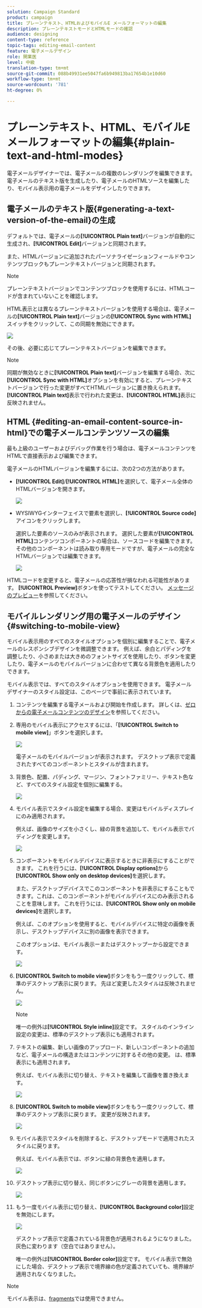 ```yaml
---
solution: Campaign Standard
product: campaign
title: プレーンテキスト、HTMLおよびモバイルE メールフォーマットの編集
description: プレーンテキストモードとHTMLモードの確認
audience: designing
content-type: reference
topic-tags: editing-email-content
feature: 電子メールデザイン
role: 開業医
level: 中級
translation-type: tm+mt
source-git-commit: 088b49931ee5047fa6b949813ba17654b1e10d60
workflow-type: tm+mt
source-wordcount: '781'
ht-degree: 0%

---
```



# プレーンテキスト、HTML、モバイルE メールフォーマットの編集{#plain-text-and-html-modes}

電子メールデザイナーでは、電子メールの複数のレンダリングを編集できます。 電子メールのテキスト版を生成したり、電子メールのHTMLソースを編集したり、モバイル表示用の電子メールをデザインしたりできます。

## 電子メールのテキスト版{#generating-a-text-version-of-the-email}の生成

デフォルトでは、電子メールの&#x200B;**[!UICONTROL Plain text]**&#x200B;バージョンが自動的に生成され、**[!UICONTROL Edit]**&#x200B;バージョンと同期されます。

また、HTMLバージョンに追加されたパーソナライゼーションフィールドやコンテンツブロックもプレーンテキストバージョンと同期されます。

>[!NOTE]
>
>プレーンテキストバージョンでコンテンツブロックを使用するには、HTMLコードが含まれていないことを確認します。

HTML表示とは異なるプレーンテキストバージョンを使用する場合は、電子メールの&#x200B;**[!UICONTROL Plain text]**&#x200B;バージョンの&#x200B;**[!UICONTROL Sync with HTML]**&#x200B;スイッチをクリックして、この同期を無効にできます。

![](assets/email_designer_textversion.png)

その後、必要に応じてプレーンテキストバージョンを編集できます。

>[!NOTE]
>
>同期が無効なときに&#x200B;**[!UICONTROL Plain text]**&#x200B;バージョンを編集する場合、次に&#x200B;**[!UICONTROL Sync with HTML]**&#x200B;オプションを有効にすると、プレーンテキストバージョンで行った変更がすべてHTMLバージョンに置き換えられます。 **[!UICONTROL Plain text]**&#x200B;表示で行われた変更は、**[!UICONTROL HTML]**&#x200B;表示に反映されません。

## HTML {#editing-an-email-content-source-in-html}での電子メールコンテンツソースの編集

最も上級のユーザーおよびデバッグ作業を行う場合は、電子メールコンテンツをHTMLで直接表示および編集できます。

電子メールのHTMLバージョンを編集するには、次の2つの方法があります。

* **[!UICONTROL Edit]**/**[!UICONTROL HTML]**&#x200B;を選択して、電子メール全体のHTMLバージョンを開きます。

   ![](assets/email_designer_html1.png)

* WYSIWYGインターフェイスで要素を選択し、**[!UICONTROL Source code]**&#x200B;アイコンをクリックします。

   選択した要素のソースのみが表示されます。 選択した要素が&#x200B;**[!UICONTROL HTML]**&#x200B;コンテンツコンポーネントの場合は、ソースコードを編集できます。 その他のコンポーネントは読み取り専用モードですが、電子メールの完全なHTMLバージョンでは編集できます。

   ![](assets/email_designer_html2.png)

HTMLコードを変更すると、電子メールの応答性が損なわれる可能性があります。 **[!UICONTROL Preview]**&#x200B;ボタンを使ってテストしてください。 [メッセージのプレビュー](../../sending/using/previewing-messages.md)を参照してください。

## モバイルレンダリング用の電子メールのデザイン{#switching-to-mobile-view}

モバイル表示用のすべてのスタイルオプションを個別に編集することで、電子メールのレスポンシブデザインを微調整できます。 例えば、余白とパディングを調整したり、小さめまたは大きめのフォントサイズを使用したり、ボタンを変更したり、電子メールのモバイルバージョンに合わせて異なる背景色を適用したりできます。

モバイル表示では、すべてのスタイルオプションを使用できます。 電子メールデザイナーのスタイル設定は、このページで事前に表示されています。

1. コンテンツを編集する電子メールおよび開始を作成します。 詳しくは、[ゼロからの電子メールコンテンツのデザイン](../../designing/using/designing-from-scratch.md#designing-an-email-content-from-scratch)を参照してください。
1. 専用のモバイル表示にアクセスするには、「**[!UICONTROL Switch to mobile view]**」ボタンを選択します。

   ![](assets/email_designer_mobile_view_switch.png)

   電子メールのモバイルバージョンが表示されます。 デスクトップ表示で定義されたすべてのコンポーネントとスタイルが含まれます。

1. 背景色、配置、パディング、マージン、フォントファミリー、テキスト色など、すべてのスタイル設定を個別に編集する。

   ![](assets/email_designer_mobile_view.png)

1. モバイル表示でスタイル設定を編集する場合、変更はモバイルディスプレイにのみ適用されます。

   例えば、画像のサイズを小さくし、緑の背景を追加して、モバイル表示でパディングを変更します。

   ![](assets/email_designer_mobile_view_change.png)

1. コンポーネントをモバイルデバイスに表示するときに非表示にすることができます。 これを行うには、**[!UICONTROL Display options]**&#x200B;から&#x200B;**[!UICONTROL Show only on desktop devices]**&#x200B;を選択します。

   また、デスクトップデバイスでこのコンポーネントを非表示にすることもできます。これは、このコンポーネントがモバイルデバイスにのみ表示されることを意味します。 これを行うには、**[!UICONTROL Show only on mobile devices]**&#x200B;を選択します。

   例えば、このオプションを使用すると、モバイルデバイスに特定の画像を表示し、デスクトップデバイスに別の画像を表示できます。

   このオプションは、モバイル表示ーまたはデスクトップーから設定できます。

   ![](assets/email_designer_mobile_hide.png)

1. **[!UICONTROL Switch to mobile view]**&#x200B;ボタンをもう一度クリックして、標準のデスクトップ表示に戻ります。 先ほど変更したスタイルは反映されません。

   ![](assets/email_designer_mobile_view_desktop_no-change.png)

   >[!NOTE]
   >
   >唯一の例外は&#x200B;**[!UICONTROL Style inline]**&#x200B;設定です。 スタイルのインライン設定の変更は、標準のデスクトップ表示にも適用されます。

1. テキストの編集、新しい画像のアップロード、新しいコンポーネントの追加など、電子メールの構造またはコンテンツに対するその他の変更。 は、標準表示にも適用されます。

   例えば、モバイル表示に切り替え、テキストを編集して画像を置き換えます。

   ![](assets/email_designer_mobile_view_change_content.png)

1. **[!UICONTROL Switch to mobile view]**&#x200B;ボタンをもう一度クリックして、標準のデスクトップ表示に戻ります。 変更が反映されます。

   ![](assets/email_designer_mobile_view_desktop_content-change.png)

1. モバイル表示でスタイルを削除すると、デスクトップモードで適用されたスタイルに戻ります。

   例えば、モバイル表示では、ボタンに緑の背景色を適用します。

   ![](assets/email_designer_mobile_view_background_mobile.png)

1. デスクトップ表示に切り替え、同じボタンにグレーの背景を適用します。

   ![](assets/email_designer_mobile_view_background_desktop.png)

1. もう一度モバイル表示に切り替え、**[!UICONTROL Background color]**&#x200B;設定を無効にします。

   ![](assets/email_designer_mobile_view_background_mobile_disabled.png)

   デスクトップ表示で定義されている背景色が適用されるようになりました。灰色に変わります（空白ではありません）。

   唯一の例外は&#x200B;**[!UICONTROL Border color]**&#x200B;設定です。 モバイル表示で無効にした場合、デスクトップ表示で境界線の色が定義されていても、境界線が適用されなくなりました。

>[!NOTE]
>
>モバイル表示は、[fragments](../../designing/using/using-reusable-content.md#about-fragments)では使用できません。
